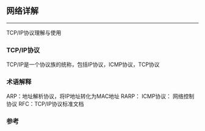 ## 网络详解
-----------------------
TCP/IP协议理解与使用

### TCP/IP协议 
TCP/IP是一个协议族的统称，包括IP协议，ICMP协议，TCP协议 

### 术语解释
ARP：地址解析协议，将IP地址转化为MAC地址 
RARP： 
ICMP协议： 网络控制协议 
RFC：TCP/IP协议标准文档

### 参考  
